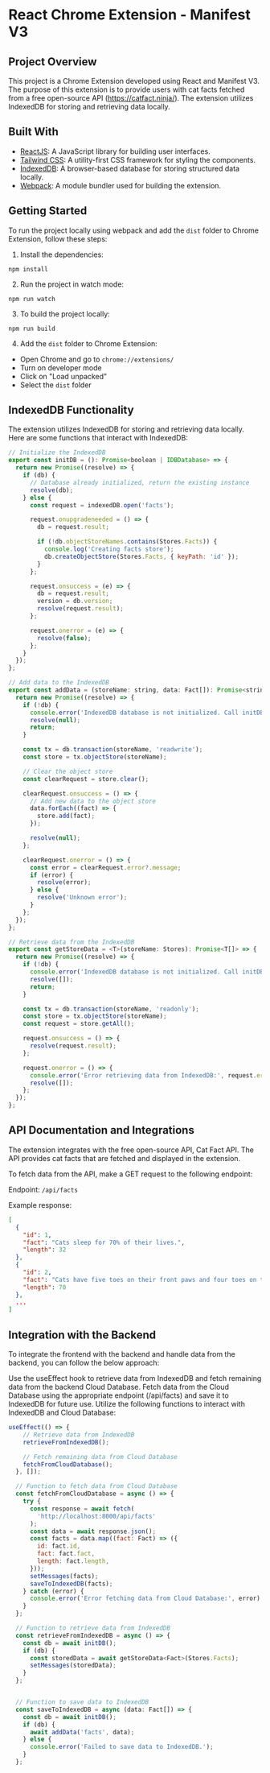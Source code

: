 # React Chrome Extension - Manifest V3

## Project Overview
This project is a Chrome Extension developed using React and Manifest V3. The purpose of this extension is to provide users with cat facts fetched from a free open-source API (https://catfact.ninja/). The extension utilizes IndexedDB for storing and retrieving data locally.

## Built With
- [ReactJS](https://reactjs.org/): A JavaScript library for building user interfaces.
- [Tailwind CSS](https://tailwindcss.com/): A utility-first CSS framework for styling the components.
- [IndexedDB](https://developer.mozilla.org/en-US/docs/Web/API/IndexedDB_API): A browser-based database for storing structured data locally.
- [Webpack](https://webpack.js.org/): A module bundler used for building the extension.


## Getting Started
To run the project locally using webpack and add the `dist` folder to Chrome Extension, follow these steps:

1. Install the dependencies:
```
npm install
```

2. Run the project in watch mode:
```
npm run watch
```

3. To build the project locally:
```
npm run build
```

4. Add the `dist` folder to Chrome Extension:
- Open Chrome and go to `chrome://extensions/`
- Turn on developer mode
- Click on "Load unpacked"
- Select the `dist` folder

## IndexedDB Functionality
The extension utilizes IndexedDB for storing and retrieving data locally. Here are some functions that interact with IndexedDB:

```javascript
// Initialize the IndexedDB
export const initDB = (): Promise<boolean | IDBDatabase> => {
  return new Promise((resolve) => {
    if (db) {
      // Database already initialized, return the existing instance
      resolve(db);
    } else {
      const request = indexedDB.open('facts');

      request.onupgradeneeded = () => {
        db = request.result;

        if (!db.objectStoreNames.contains(Stores.Facts)) {
          console.log('Creating facts store');
          db.createObjectStore(Stores.Facts, { keyPath: 'id' });
        }
      };

      request.onsuccess = (e) => {
        db = request.result;
        version = db.version;
        resolve(request.result);
      };

      request.onerror = (e) => {
        resolve(false);
      };
    }
  });
};

// Add data to the IndexedDB
export const addData = (storeName: string, data: Fact[]): Promise<string | null> => {
  return new Promise((resolve) => {
    if (!db) {
      console.error('IndexedDB database is not initialized. Call initDB() first.');
      resolve(null);
      return;
    }

    const tx = db.transaction(storeName, 'readwrite');
    const store = tx.objectStore(storeName);

    // Clear the object store
    const clearRequest = store.clear();

    clearRequest.onsuccess = () => {
      // Add new data to the object store
      data.forEach((fact) => {
        store.add(fact);
      });

      resolve(null);
    };

    clearRequest.onerror = () => {
      const error = clearRequest.error?.message;
      if (error) {
        resolve(error);
      } else {
        resolve('Unknown error');
      }
    };
  });
};

// Retrieve data from the IndexedDB
export const getStoreData = <T>(storeName: Stores): Promise<T[]> => {
  return new Promise((resolve) => {
    if (!db) {
      console.error('IndexedDB database is not initialized. Call initDB() first.');
      resolve([]);
      return;
    }

    const tx = db.transaction(storeName, 'readonly');
    const store = tx.objectStore(storeName);
    const request = store.getAll();

    request.onsuccess = () => {
      resolve(request.result);
    };

    request.onerror = () => {
      console.error('Error retrieving data from IndexedDB:', request.error);
      resolve([]);
    };
  });
};
```

## API Documentation and Integrations
The extension integrates with the free open-source API, Cat Fact API. The API provides cat facts that are fetched and displayed in the extension.

To fetch data from the API, make a GET request to the following endpoint:

Endpoint: `/api/facts`

Example response:
```json
[
  {
    "id": 1,
    "fact": "Cats sleep for 70% of their lives.",
    "length": 32
  },
  {
    "id": 2,
    "fact": "Cats have five toes on their front paws and four toes on their back paws.",
    "length": 70
  },
  ...
]
```


## Integration with the Backend
To integrate the frontend with the backend and handle data from the backend, you can follow the below approach:

Use the useEffect hook to retrieve data from IndexedDB and fetch remaining data from the backend Cloud Database.
Fetch data from the Cloud Database using the appropriate endpoint (/api/facts) and save it to IndexedDB for future use.
Utilize the following functions to interact with IndexedDB and Cloud Database:

```javascript
useEffect(() => {
    // Retrieve data from IndexedDB
    retrieveFromIndexedDB();

    // Fetch remaining data from Cloud Database
    fetchFromCloudDatabase();
  }, []);

  // Function to fetch data from Cloud Database
  const fetchFromCloudDatabase = async () => {
    try {
      const response = await fetch(
        'http://localhost:8000/api/facts'
      );
      const data = await response.json();
      const facts = data.map((fact: Fact) => ({
        id: fact.id,
        fact: fact.fact,
        length: fact.length,
      }));
      setMessages(facts);
      saveToIndexedDB(facts);
    } catch (error) {
      console.error('Error fetching data from Cloud Database:', error);
    }
  };

  // Function to retrieve data from IndexedDB
  const retrieveFromIndexedDB = async () => {
    const db = await initDB();
    if (db) {
      const storedData = await getStoreData<Fact>(Stores.Facts);
      setMessages(storedData);
    }
  };


  // Function to save data to IndexedDB
  const saveToIndexedDB = async (data: Fact[]) => {
    const db = await initDB();
    if (db) {
      await addData('facts', data);
    } else {
      console.error('Failed to save data to IndexedDB.');
    }
  };
```